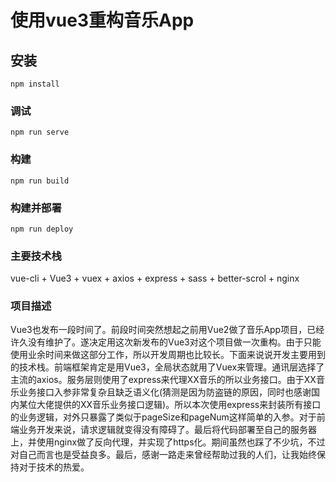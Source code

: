 # 使用vue3重构音乐App

## 安装
```
npm install
```

### 调试
```
npm run serve
```

### 构建
```
npm run build
```

### 构建并部署
```
npm run deploy
```

### 主要技术栈
vue-cli + Vue3 + vuex + axios + express + sass + better-scrol + nginx

### 项目描述
Vue3也发布一段时间了。前段时间突然想起之前用Vue2做了音乐App项目，已经许久没有维护了。遂决定用这次新发布的Vue3对这个项目做一次重构。由于只能使用业余时间来做这部分工作，所以开发周期也比较长。下面来说说开发主要用到的技术栈。前端框架肯定是用Vue3，全局状态就用了Vuex来管理。通讯层选择了主流的axios。服务层则使用了express来代理XX音乐的所以业务接口。由于XX音乐业务接口入参非常复杂且缺乏语义化(猜测是因为防盗链的原因，同时也感谢国内某位大佬提供的XX音乐业务接口逻辑)。所以本次使用express来封装所有接口的业务逻辑，对外只暴露了类似于pageSize和pageNum这样简单的入参。对于前端业务开发来说，请求逻辑就变得没有障碍了。最后将代码部署至自己的服务器上，并使用nginx做了反向代理，并实现了https化。期间虽然也踩了不少坑，不过对自己而言也是受益良多。最后，感谢一路走来曾经帮助过我的人们，让我始终保持对于技术的热爱。
